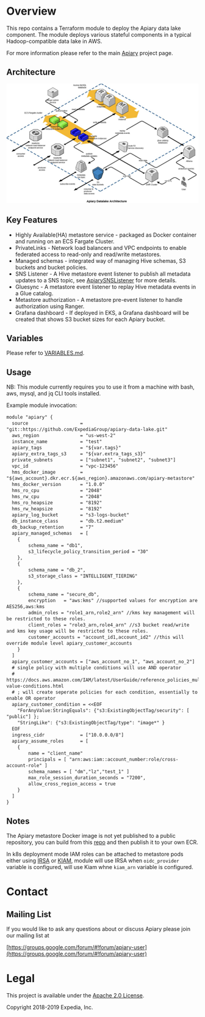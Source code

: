 # Overview

 This repo contains a Terraform module to deploy the Apiary data lake component. The module deploys various stateful components in a typical Hadoop-compatible data lake in AWS.

For more information please refer to the main [Apiary](https://github.com/ExpediaGroup/apiary) project page.

## Architecture
![Datalake  architecture](docs/apiary_datalake_3d.jpg)

## Key Features
  * Highly Available(HA) metastore service - packaged as Docker container and running on an ECS Fargate Cluster.
  * PrivateLinks - Network load balancers and VPC endpoints to enable federated access to read-only and read/write metastores.
  * Managed schemas - integrated way of managing Hive schemas, S3 buckets and bucket policies.
  * SNS Listener - A Hive metastore event listener to publish all metadata updates to a SNS topic, see [ApiarySNSListener](https://github.com/ExpediaGroup/apiary-extensions/tree/master/apiary-metastore-listener) for more details.
  * Gluesync  - A metastore event listener to replay Hive metadata events in a Glue catalog.
  * Metastore authorization - A metastore pre-event listener to handle authorization using Ranger.
  * Grafana dashboard - If deployed in EKS, a Grafana dashboard will be created that shows S3 bucket sizes for each Apiary bucket.

## Variables
Please refer to [VARIABLES.md](VARIABLES.md).

## Usage

NB: This module currently requires you to use it from a machine with bash, aws, mysql, and jq CLI tools installed.

Example module invocation:
```
module "apiary" {
  source                   = "git::https://github.com/ExpediaGroup/apiary-data-lake.git"
  aws_region               = "us-west-2"
  instance_name            = "test"
  apiary_tags              = "${var.tags}"
  apiary_extra_tags_s3     = "${var.extra_tags_s3}"
  private_subnets          = ["subnet1", "subnet2", "subnet3"]
  vpc_id                   = "vpc-123456"
  hms_docker_image         = "${aws_account}.dkr.ecr.${aws_region}.amazonaws.com/apiary-metastore"
  hms_docker_version       = "1.0.0"
  hms_ro_cpu               = "2048"
  hms_rw_cpu               = "2048"
  hms_ro_heapsize          = "8192"
  hms_rw_heapsize          = "8192"
  apiary_log_bucket        = "s3-logs-bucket"
  db_instance_class        = "db.t2.medium"
  db_backup_retention      = "7"
  apiary_managed_schemas   = [
    {
        schema_name = "db1",
        s3_lifecycle_policy_transition_period = "30"
    },
    {
        schema_name = "db_2",
        s3_storage_class = "INTELLIGENT_TIERING"
    },
    {
        schema_name = "secure_db",
        encryption   = "aws:kms" //supported values for encryption are AES256,aws:kms
        admin_roles = "role1_arn,role2_arn" //kms key management will be restricted to these roles.
        client_roles = "role3_arn,role4_arn" //s3 bucket read/write and kms key usage will be restricted to these roles.
        customer_accounts = "account_id1,account_id2" //this will override module level apiary_customer_accounts
    }
  ]
  apiary_customer_accounts = ["aws_account_no_1", "aws_account_no_2"]
  # single policy with multiple conditions will use AND operator
  # https://docs.aws.amazon.com/IAM/latest/UserGuide/reference_policies_multi-value-conditions.html
  # ; will create seperate policies for each condition, essentially to enable OR operator
  apiary_customer_condition = <<EOF
    "ForAnyValue:StringEquals": {"s3:ExistingObjectTag/security": [ "public"] };
    "StringLike": {"s3:ExistingObjectTag/type": "image*" }
  EOF
  ingress_cidr             = ["10.0.0.0/8"]
  apiary_assume_roles      = [
    {
        name = "client_name"
        principals = [ "arn:aws:iam::account_number:role/cross-account-role" ]
        schema_names = [ "dm","lz","test_1" ]
        max_role_session_duration_seconds = "7200",
        allow_cross_region_access = true 
    }
  ]
}
```

## Notes
  The Apiary metastore Docker image is not yet published to a public repository, you can build from this [repo](https://github.com/ExpediaGroup/apiary-metastore-docker) and then publish it to your own ECR.

  In k8s deployment mode IAM roles can be attached to metastore pods either using [IRSA](https://docs.aws.amazon.com/eks/latest/userguide/iam-roles-for-service-accounts.html) or [KIAM](https://github.com/uswitch/kiam), module will use IRSA when `oidc_provider` variable is configured, will use Kiam whne `kiam_arn` variable is configured.

# Contact

## Mailing List
If you would like to ask any questions about or discuss Apiary please join our mailing list at

  [https://groups.google.com/forum/#!forum/apiary-user](https://groups.google.com/forum/#!forum/apiary-user)

# Legal
This project is available under the [Apache 2.0 License](http://www.apache.org/licenses/LICENSE-2.0.html).

Copyright 2018-2019 Expedia, Inc.
